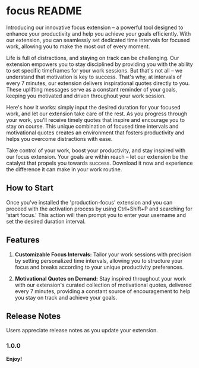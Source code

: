 # focus README

Introducing our innovative focus extension – a powerful tool designed to enhance your productivity and help you achieve your goals efficiently. With our extension, you can seamlessly set dedicated time intervals for focused work, allowing you to make the most out of every moment.

Life is full of distractions, and staying on track can be challenging. Our extension empowers you to stay disciplined by providing you with the ability to set specific timeframes for your work sessions. But that's not all – we understand that motivation is key to success. That's why, at intervals of every 7 minutes, our extension delivers inspirational quotes directly to you. These uplifting messages serve as a constant reminder of your goals, keeping you motivated and driven throughout your work session.

Here's how it works: simply input the desired duration for your focused work, and let our extension take care of the rest. As you progress through your work, you'll receive timely quotes that inspire and encourage you to stay on course. This unique combination of focused time intervals and motivational quotes creates an environment that fosters productivity and helps you overcome distractions with ease.

Take control of your work, boost your productivity, and stay inspired with our focus extension. Your goals are within reach – let our extension be the catalyst that propels you towards success. Download it now and experience the difference it can make in your work routine.

## How to Start
Once you've installed the 'production-focus' extension and you can proceed with the activation process by using Ctrl+Shift+P and searching for 'start focus.' This action will then prompt you to enter your username and set the desired duration interval.


## Features

1. **Customizable Focus Intervals:** Tailor your work sessions with precision by setting personalized time intervals, allowing you to structure your focus and breaks according to your unique productivity preferences.

2. **Motivational Quotes on Demand:** Stay inspired throughout your work with our extension's curated collection of motivational quotes, delivered every 7 minutes, providing a constant source of encouragement to help you stay on track and achieve your goals.

## Release Notes

Users appreciate release notes as you update your extension.

### 1.0.0

**Enjoy!**
